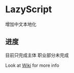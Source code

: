 # LazyScript

增加中文本地化
## 进度
目前只完成主体
职业部分未完成

Look at [Wiki](https://github.com/laytya/LazyScript/wiki) for more info
